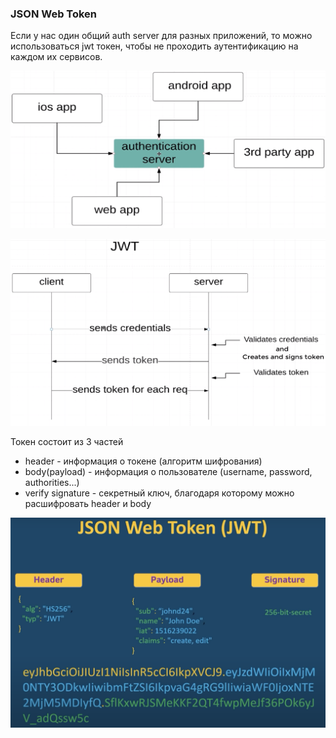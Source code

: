 ### JSON Web Token

Если у нас один общий auth server для разных приложений, то можно использоваться jwt
токен, чтобы не проходить аутентификацию на каждом их сервисов.

![jwt-usage](../diagrams/jwt-usage.png)

![jwt-workflow](../diagrams/jwt-workflow.png)

Токен состоит из 3 частей
- header - информация о токене (алгоритм шифрования)
- body(payload) - информация о пользователе (username, password, authorities...)
- verify signature - секретный ключ, благодаря которому можно расшифровать header и body

![jwt-token-structure](../diagrams/img.png)